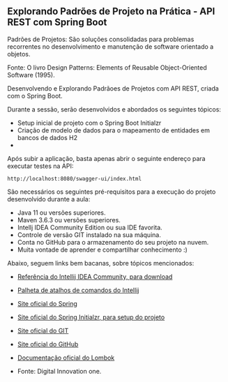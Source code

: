 <h2>Explorando Padrões de Projeto na Prática - API REST com Spring Boot</h2>

Padrões de Projetos: São soluções consolidadas para problemas recorrentes  no desenvolvimento e manutenção de software
orientado a objetos. 

Fonte: O livro Design Patterns: Elements of Reusable Object-Oriented Software (1995).

Desenvolvendo e Explorando Padrãoes de Projetos com API REST, criada com o Spring Boot.

Durante a sessão, serão desenvolvidos e abordados os seguintes tópicos:

* Setup inicial de projeto com o Spring Boot Initialzr 
* Criação de modelo de dados para o mapeamento de entidades em bancos de dados H2
* 


Após subir a aplicação, basta apenas abrir o seguinte endereço para executar testes na API:

```
http://localhost:8080/swagger-ui/index.html
```


São necessários os seguintes pré-requisitos para a execução do projeto desenvolvido durante a aula:

* Java 11 ou versões superiores.
* Maven 3.6.3 ou versões superiores.
* Intellj IDEA Community Edition ou sua IDE favorita.
* Controle de versão GIT instalado na sua máquina.
* Conta no GitHub para o armazenamento do seu projeto na nuvem.
* Muita vontade de aprender e compartilhar conhecimento :)

Abaixo, seguem links bem bacanas, sobre tópicos mencionados:

* [Referência do Intellij IDEA Community, para download](https://www.jetbrains.com/idea/download)
* [Palheta de atalhos de comandos do Intellij](https://resources.jetbrains.com/storage/products/intellij-idea/docs/IntelliJIDEA_ReferenceCard.pdf)
* [Site oficial do Spring](https://spring.io/)
* [Site oficial do Spring Initialzr, para setup do projeto](https://start.spring.io/)
* [Site oficial do GIT](https://git-scm.com/)
* [Site oficial do GitHub](http://github.com/)
* [Documentação oficial do Lombok](https://projectlombok.org/)


* Fonte: Digital Innovation one.



